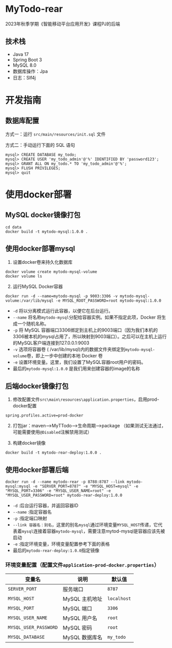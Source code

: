 # MyTodo-rear

2023年秋季学期《智能移动平台应用开发》课程PJ的后端

## 技术栈

- Java 17
- Spring Boot 3
- MySQL 8.0
- 数据库操作：Jpa
- 日志：Slf4j

# 开发指南

## 数据库配置

方式一：运行 `src/main/resources/init.sql` 文件

方式二：手动运行下面的 SQL 语句

```shell
mysql> CREATE DATABASE my_todo;
mysql> CREATE USER 'my_todo_admin'@'%' IDENTIFIED BY 'password123';
mysql> GRANT ALL ON my_todo.* TO 'my_todo_admin'@'%';
mysql> FLUSH PRIVILEGES;
mysql> quit
```

# 使用docker部署

## MySQL docker镜像打包

```Shell
cd data
docker build -t mytodo-mysql:1.0.0 .
```

## 使用docker部署mysql

1. 设置docker卷来持久化数据库

```Shell
docker volume create mytodo-mysql-volume
docker volume ls
```

2. 运行MySQL Docker容器

```Shell
docker run -d --name=mytodo-mysql -p 9003:3306 -v mytodo-mysql-volume:/var/lib/mysql -e MYSQL_ROOT_PASSWORD=root mytodo-mysql:1.0.0
```

- `-d` 将以分离模式运行此容器，以便它在后台运行。
- `--name` 将名称`mytodo-mysql`分配给容器实例。如果不指定此项，Docker 将生成一个随机名称。
- `-p` 将 MySQL 容器端口3306绑定到主机上的9003端口（因为我们本机的3306被本机的mysql占用了，所以映射到9003端口）。之后可以在主机上运行的MySQL客户端连接到127.0.0.1:9003
- `-v` 选项将容器卷 ( /var/lib/mysql)内的数据文件夹绑定到`mytodo-mysql-volume`卷，即上一步中创建的本地 Docker 卷
- `-e` 设置环境变量。这里，我们设置了MySQL容器root用户的密码。
- 最后的`mytodo-mysql:1.0.0` 是我们用来创建容器的image的名称

## 后端docker镜像打包

1. 修改配置文件`src\main\resources\application.properties`，启用prod-docker配置

```properties
spring.profiles.active=prod-docker
```

2. 打包jar：maven-->MyTTodo-->生命周期-->package （如果测试无法通过，可能需要使用`@Disabled`注解禁用测试）

3. 构建docker镜像

```shell
docker build -t mytodo-rear-deploy:1.0.0 .
```

## 使用docker部署后端

```shell
docker run -d --name mytodo-rear -p 8788:8787 --link mytodo-mysql:mysql -e "SERVER_PORT=8787" -e "MYSQL_HOST=mysql" -e "MYSQL_PORT=3306" -e "MYSQL_USER_NAME=root" -e "MYSQL_USER_PASSWORD=root" mytodo-rear-deploy:1.0.0 
```

- `-d` :后台运行容器，并返回容器ID
- `--name` :指定容器名
- `-p` :指定端口映射
- `--link 容器名：别名`，这里的别名`mysql`通过环境变量`MYSQL_HOST`传递，它代表着`mysql`连接着容器`mytodo-mysql`，需要注意mytod-mysql是容器应该先被启动
- `-e` :指定环境变量，环境变量配置参考下面的表格
- 最后的`mytodo-rear-deploy:1.0.0`指定镜像

### 环境变量配置（配置文件`application-prod-docker.properties`）

| 变量名                | 说明           | 默认值      |
| --------------------- | -------------- | ----------- |
| `SERVER_PORT`         | 服务端口       | `8787`      |
| `MYSQL_HOST`          | MySQL 主机地址 | `localhost` |
| `MYSQL_PORT`          | MySQL 端口     | `3306`      |
| `MYSQL_USER_NAME`     | MySQL 用户名   | `root`      |
| `MYSQL_USER_PASSWORD` | MySQL 密码     | `root`      |
| `MYSQL_DATABASE`      | MySQL 数据库名 | `my_todo`   |